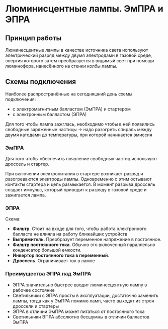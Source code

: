 # Люминисцентные лампы. ЭмПРА и ЭПРА

## Принцип работы

Люминесцентные лампы в качестве источника света используют электрический разряд между двумя электродами в газовой среде, энергия которого затем преобразуется в видимый свет при помощи люминофора, нанесённого на стенки колбы лампы.

## Схемы подключения

Наиболее распространённые на сегодняшний день схемы подключения:

* с электромагнитным балластом (ЭмПРА) и стартером
* с электронным балластом (ЭПРА)
  
Для того чтобы лампа зажглась, необходимо чтобы в ней появились свободные заряженные частицы -> надо разогреть спираль между двумя катодами до температуры, при которой начинается эмиссия

### ЭмПРА

Для того чтобы обеспечить появление свободных частиц используют дроссель и стартер.

При включении электропитания в стартере возникает разряд и разогреваются  электроды лампы. Одновременно с этим остывают контакты стартера и цепь размыкается. В момент разрыва дроссель создает импульс, который приводит к разряду в газовой среде и зажигается лампа.

### ЭПРА

Схема:

* **Фильтр**. Стоит на входе для того, чтобы работа электронного балласта не влияла на работу ближайших устройств
* **Выпрямитель**. Преобразует переменное напряжение в постоянное.
* **Фильтр постоянного тока**. Обычно это включенный параллельно конденсатор большой емкости.
* **Инвертор постоянного тока в переменный**.
* **Дроссель**. Ограничивает ток в лампе

### Преимущества ЭПРА над ЭмПРА

* ЭПРА значительно быстрее вводит люминесцентную лампу в рабочее состояние
* Светильники с ЭПРА просты в эксплуатации, достаточно заменить лампы, тогда как у ЭмПРА помимо ламп, часто выходят из строя дроссели и стартеры
* ЭПРА в отличии ЭмПРА может питаться от постоянного тока
* Светильники ЭПРА абсолютно бесшумны в отличии балластов ЭмПРА
